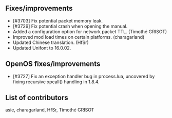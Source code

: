## Fixes/improvements

* [#3703] Fix potential packet memory leak.
* [#3729] Fix potential crash when opening the manual.
* Added a configuration option for network packet TTL. (Timothé GRISOT)
* Improved mod load times on certain platforms. (charagarland)
* Updated Chinese translation. (HfSr)
* Updated Unifont to 16.0.02.

## OpenOS fixes/improvements

* [#3727] Fix an exception handler bug in process.lua, uncovered by fixing recursive xpcall() handling in 1.8.4.

## List of contributors

asie, charagarland, HfSr, Timothé GRISOT
